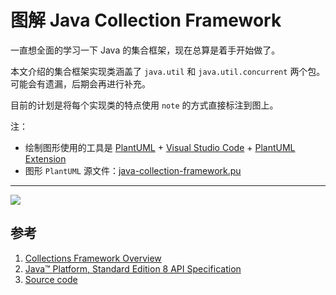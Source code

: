 # 图解 Java Collection Framework

一直想全面的学习一下 Java 的集合框架，现在总算是着手开始做了。

本文介绍的集合框架实现类涵盖了 `java.util` 和 `java.util.concurrent` 两个包。可能会有遗漏，后期会再进行补充。

目前的计划是将每个实现类的特点使用 `note` 的方式直接标注到图上。

注：
- 绘制图形使用的工具是 [PlantUML](http://plantuml.com/) + [Visual Studio Code](https://code.visualstudio.com/) + [PlantUML Extension](https://marketplace.visualstudio.com/items?itemName=jebbs.plantuml)
- 图形 `PlantUML` 源文件：[java-collection-framework.pu](../res/java-collection-framework.pu)

---

![](https://tva1.sinaimg.cn/large/007S8ZIlgy1gf9o4rf7vcj30sj1b3adf.jpg)

## 参考

1. [Collections Framework Overview](https://docs.oracle.com/javase/8/docs/technotes/guides/collections/overview.html)
1. [Java™ Platform, Standard Edition 8
API Specification](https://docs.oracle.com/javase/8/docs/api/)
1. [Source code](#)
